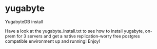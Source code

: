 # yugabyte
YugabyteDB install

Have a look at the yugabyte_install.txt to see how to install yugabyte, on-prem for 3 servers and get a native replication-worry free postgres compatible environment up and running! 
Enjoy!

